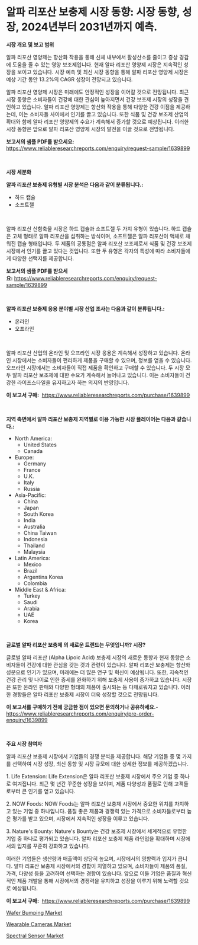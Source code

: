 <p><h1>알파 리포산 보충제 시장 동향: 시장 동향, 성장, 2024년부터 2031년까지 예측.</h1></p><p><strong>시장 개요 및 보고 범위</strong></p>
<p><p>알파 리포산 영양제는 항산화 작용을 통해 신체 내부에서 활성산소를 줄이고 증상 경감에 도움을 줄 수 있는 영양 보조제입니다. 현재 알파 리포산 영양제 시장은 지속적인 성장을 보이고 있습니다. 시장 예측 및 최신 시장 동향을 통해 알파 리포산 영양제 시장은 예상 기간 동안 13.2%의 CAGR 성장이 전망되고 있습니다. </p><p>알파 리포산 영양제 시장은 미래에도 안정적인 성장을 이어갈 것으로 전망됩니다. 최근 시장 동향은 소비자들이 건강에 대한 관심이 높아지면서 건강 보조제 시장의 성장을 견인하고 있습니다. 알파 리포산 영양제는 항산화 작용을 통해 다양한 건강 이점을 제공하는데, 이는 소비자들 사이에서 인기를 끌고 있습니다. 또한 식품 및 건강 보조제 산업의 확대와 함께 알파 리포산 영양제의 수요가 계속해서 증가할 것으로 예상됩니다. 이러한 시장 동향은 앞으로 알파 리포산 영양제 시장의 발전을 이끌 것으로 전망됩니다.</p></p>
<p><strong>보고서의 샘플 PDF를 받으세요:</strong> <a href="https://www.reliableresearchreports.com/enquiry/request-sample/1639899">https://www.reliableresearchreports.com/enquiry/request-sample/1639899</a></p>
<p>&nbsp;</p>
<p><strong>시장 세분화</strong></p>
<p><strong>알파 리포산 보충제 유형별 시장 분석은 다음과 같이 분류됩니다.:</strong></p>
<p><ul><li>하드 캡슐</li><li>소프트젤</li></ul></p>
<p>&nbsp;</p>
<p><p>알파 리포산 산함축물 시장은 하드 캡슐과 소프트젤 두 가지 유형이 있습니다. 하드 캡슐은 고체 형태로 알파 리포산을 섭취하는 방식이며, 소프트젤은 알파 리포산이 액체로 채워진 캡슐 형태입니다. 두 제품의 공통점은 알파 리포산 보조제로서 식품 및 건강 보조제 시장에서 인기를 끌고 있다는 것입니다. 또한 두 유형은 각자의 특성에 따라 소비자들에게 다양한 선택지를 제공합니다.</p></p>
<p><strong>보고서의 샘플 PDF를 받으세요:</strong>&nbsp;<a href="https://www.reliableresearchreports.com/enquiry/request-sample/1639899">https://www.reliableresearchreports.com/enquiry/request-sample/1639899</a></p>
<p>&nbsp;</p>
<p><strong> 알파 리포산 보충제 응용 분야별 시장 산업 조사는 다음과 같이 분류됩니다.:</strong></p>
<p><ul><li>온라인</li><li>오프라인</li></ul></p>
<p>&nbsp;</p>
<p><p>알파 리포산 산업의 온라인 및 오프라인 시장 응용은 계속해서 성장하고 있습니다. 온라인 시장에서는 소비자들이 편리하게 제품을 구매할 수 있으며, 정보를 얻을 수 있습니다. 오프라인 시장에서는 소비자들이 직접 제품을 확인하고 구매할 수 있습니다. 두 시장 모두 알파 리포산 보조제에 대한 수요가 계속해서 늘어나고 있습니다. 이는 소비자들이 건강한 라이프스타일을 유지하고자 하는 의지의 반영입니다.</p></p>
<p><strong>이 보고서 구매:</strong>&nbsp; <a href="https://www.reliableresearchreports.com/purchase/1639899">https://www.reliableresearchreports.com/purchase/1639899</a></p>
<p>&nbsp;</p>
<p><strong>지역 측면에서 알파 리포산 보충제 지역별로 이용 가능한 시장 플레이어는 다음과 같습니다.:</strong></p>
<p><ul>
    <li>
        North America:
        <ul>
            <li>United States</li>
            <li>Canada</li>
        </ul>
    </li>
    <li>
        Europe:
        <ul>
            <li>Germany</li>
            <li>France</li>
            <li>U.K.</li>
            <li>Italy</li>
            <li>Russia</li>
        </ul>
    </li>
    <li>
        Asia-Pacific:
        <ul>
            <li>China</li>
            <li>Japan</li>
            <li>South Korea</li>
            <li>India</li>
            <li>Australia</li>
            <li>China Taiwan</li>
            <li>Indonesia</li>
            <li>Thailand</li>
            <li>Malaysia</li>
        </ul>
    </li>
    <li>
        Latin America:
        <ul>
            <li>Mexico</li>
            <li>Brazil</li>
            <li>Argentina Korea</li>
            <li>Colombia</li>
        </ul>
    </li>
    <li>
        Middle East & Africa:
        <ul>
            <li>Turkey</li>
            <li>Saudi</li>
            <li>Arabia</li>
            <li>UAE</li>
            <li>Korea</li>
        </ul>
    </li>
    </ul></p>
<p>&nbsp;</p>
<p><strong>글로벌 알파 리포산 보충제 의 새로운 트렌드는 무엇입니까? 시장?</strong></p>
<p><p>글로벌 알파 리포산 (Alpha Lipoic Acid) 보충제 시장의 새로운 동향과 현재 동향은 소비자들이 건강에 대한 관심을 갖는 것과 관련이 있습니다. 알파 리포산 보충제는 항산화 성분으로 인기가 있으며, 미래에는 더 많은 연구 및 혁신이 예상됩니다. 또한, 지속적인 건강 관리 및 나이로 인한 증세를 완화하기 위해 보충제 사용이 증가하고 있습니다. 시장은 또한 온라인 판매와 다양한 형태의 제품이 출시되는 등 다채로워지고 있습니다. 이러한 경향들은 알파 리포산 보충제 시장이 더욱 성장할 것으로 전망됩니다.</p></p>
<p><strong>이 보고서를 구매하기 전에 궁금한 점이 있으면 문의하거나 공유하세요.</strong>- <a href="https://www.reliableresearchreports.com/enquiry/pre-order-enquiry/1639899">https://www.reliableresearchreports.com/enquiry/pre-order-enquiry/1639899</a></p>
<p>&nbsp;</p>
<p><strong>주요 시장 참여자</strong></p>
<p><p>알파 리포산 보충제 시장에서 기업들의 경쟁 분석을 제공합니다. 해당 기업들 중 몇 가지를 선택하여 시장 성장, 최신 동향 및 시장 규모에 대한 상세한 정보를 제공하겠습니다.</p><p>1. Life Extension: Life Extension은 알파 리포산 보충제 시장에서 주요 기업 중 하나로 여겨집니다. 최근 몇 년간 꾸준한 성장을 보이며, 제품 다양성과 품질로 인해 고객들로부터 큰 인기를 얻고 있습니다.</p><p>2. NOW Foods: NOW Foods는 알파 리포산 보충제 시장에서 중요한 위치를 차지하고 있는 기업 중 하나입니다. 품질 좋은 제품과 경쟁력 있는 가격으로 소비자들로부터 높은 평가를 받고 있으며, 시장에서 지속적인 성장을 이루고 있습니다.</p><p>3. Nature's Bounty: Nature's Bounty는 건강 보조제 시장에서 세계적으로 유명한 기업 중 하나로 평가되고 있습니다. 알파 리포산 보충제 제품 라인업을 확대하며 시장에서의 입지를 꾸준히 강화하고 있습니다.</p><p>이러한 기업들은 생산량과 매출액이 상당히 높으며, 시장에서의 영향력과 입지가 큽니다. 알파 리포산 보충제 시장에서의 경합이 치열하고 있으며, 소비자들이 제품의 품질, 가격, 다양성 등을 고려하여 선택하는 경향이 있습니다. 앞으로 이들 기업은 품질과 혁신적인 제품 개발을 통해 시장에서의 경쟁력을 유지하고 성장을 이루기 위해 노력할 것으로 예상됩니다.</p></p>
<p><strong>이 보고서 구매:</strong>&nbsp;&nbsp;<a href="https://www.reliableresearchreports.com/purchase/1639899">https://www.reliableresearchreports.com/purchase/1639899</a></p>
<p><p><a href="https://github.com/NorbertYates/Market-Research-Report-List-4/blob/main/wafer-bumping-market.md">Wafer Bumping Market</a></p><p><a href="https://github.com/nancykennedykellievqfqt2/Market-Research-Report-List-1/blob/main/wearable-cameras-market.md">Wearable Cameras Market</a></p><p><a href="https://github.com/prosalinda88/Market-Research-Report-List-3/blob/main/spectral-sensor-market.md">Spectral Sensor Market</a></p></p>
